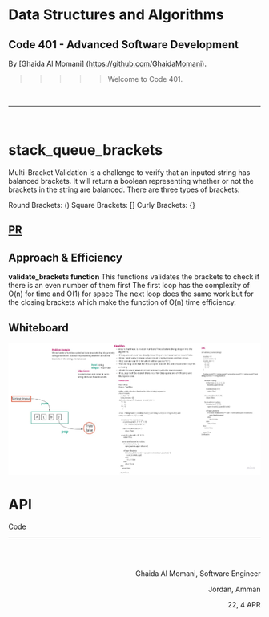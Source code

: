 
# Data Structures and Algorithms

## Code 401 - Advanced Software Development
<!-- This is the reading notes repository where I keep my favorite articles with their sources.
       
       Hope you'll benefit from my reads, Enjoy!
-->




By [Ghaida Al Momani] (https://github.com/GhaidaMomani).

>>>>>Welcome to Code 401.
<br/>
<hr/>
<br/>



# stack_queue_brackets

Multi-Bracket Validation is a challenge to verify that an inputed string has balanced brackets. It will return a boolean representing whether or not the brackets in the string are balanced. There are three types of brackets:

Round Brackets: ()
Square Brackets: []
Curly Brackets: {}

## [PR](https://github.com/GhaidaMomani/data-structures-and-algorithms/pull/11)



## Approach & Efficiency

**validate_brackets function**
This functions validates the brackets to check if there is an even number of them first 
The first loop has the complexity of O(n) for time and O(1) for space 
The next loop does the same work but for the closing brackets which make the function of O(n) time efficiency. 





## Whiteboard 

![](../assets/brackets.jpg)






# API
[Code](../stack-queue-brackets/stack_queue_brackets/stack_queue_brackets.py)









<hr/>
 <br/><br/>

<p align="right">Ghaida Al Momani, Software Engineer</p>
<p align="right">Jordan, Amman</p>

<p align="right">22, 4 APR </p>